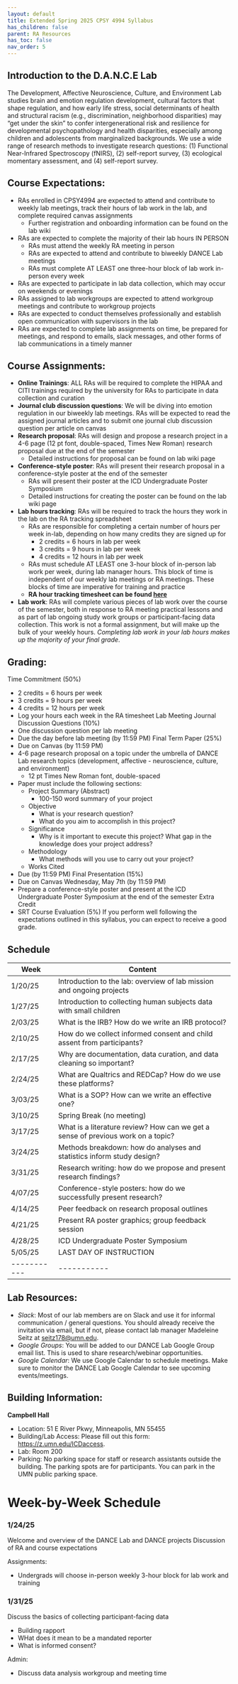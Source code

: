 ```yaml
---
layout: default
title: Extended Spring 2025 CPSY 4994 Syllabus
has_children: false
parent: RA Resources
has_toc: false
nav_order: 5
---
```


## Introduction to the D.A.N.C.E Lab
The Development, Affective Neuroscience, Culture, and Environment Lab studies brain and emotion regulation development, cultural factors that shape regulation, and how early life stress, social determinants of health and structural racism (e.g., discrimination, neighborhood disparities) may “get under the skin” to confer intergenerational risk and resilience for developmental psychopathology and health disparities, especially among children and adolescents from marginalized backgrounds. We use a wide range of research methods to investigate research questions: (1) Functional Near-Infrared Spectroscopy (fNIRS), (2) self-report survey, (3) ecological momentary assessment, and (4) self-report survey. 

## Course Expectations: 
- RAs enrolled in CPSY4994 are expected to attend and contribute to weekly lab meetings, track their hours of lab work in the lab, and complete required canvas assignments
    - Further registration and onboarding information can be found on the lab wiki
- RAs are expected to complete the majority of their lab hours IN PERSON
    - RAs must attend the weekly RA meeting in person
    - RAs are expected to attend and contribute to biweekly DANCE Lab meetings
    - RAs must complete AT LEAST one three-hour block of lab work in-person every week
- RAs are expected to participate in lab data collection, which may occur on weekends or evenings
- RAs assigned to lab workgroups are expected to attend workgroup meetings and contribute to workgroup projects
- RAs are expected to conduct themselves professionally and establish open communication with supervisors in the lab
- RAs are expected to complete lab assignments on time, be prepared for meetings, and respond to emails, slack messages, and other forms of lab communications in a timely manner

## Course Assignments:
- **Online Trainings**: ALL RAs will be required to complete the HIPAA and CITI trainings required by the university for RAs to participate in data collection and curation
- **Journal club discussion questions**: We will be diving into emotion regulation in our biweekly lab meetings. RAs will be expected to read the assigned journal articles and to submit one journal club discussion question per article on canvas
- **Research proposal**: RAs will design and propose a research project in a 4-6 page (12 pt font, double-spaced, Times New Roman) research proposal due at the end of the semester
    - Detailed instructions for proposal can be found on lab wiki page
- **Conference-style poster**: RAs will present their research proposal in a conference-style poster at the end of the semester
    - RAs will present their poster at the ICD Undergraduate Poster Symposium
    - Detailed instructions for creating the poster can be found on the lab wiki page
- **Lab hours tracking**: RAs will be required to track the hours they work in the lab on the RA tracking spreadsheet
    -   RAs are responsible for completing a certain number of hours per week in-lab, depending on how many credits they are signed up for
        - 2 credits = 6 hours in lab per week
        - 3 credits = 9 hours in lab per week
        - 4 credits = 12 hours in lab per week
    -  RAs must schedule AT LEAST one 3-hour block of in-person lab work per week, during lab manager hours. This block of time is independent of our weekly lab meetings or RA meetings. These blocks of time are imperative for training and practice
    - **RA hour tracking timesheet can be found [here](https://docs.google.com/spreadsheets/d/15qTXUMN8jwQ0ACuLg4mFGr-Zx7q3d-NJHGxlhCeM8_8/edit?gid=0#gid=0)**
- **Lab work**: RAs will complete various pieces of lab work over the course of the semester, both in response to RA meeting practical lessons and as part of lab ongoing study work groups or participant-facing data collection. This work is not a formal assignment, but will make up the bulk of your weekly hours. *Completing lab work in your lab hours makes up the majority of your final grade*.

## Grading:
Time Commitment (50%)
- 2 credits = 6 hours per week
- 3 credits = 9 hours per week
- 4 credits = 12 hours per week
- Log your hours each week in the RA timesheet
Lab Meeting Journal Discussion Questions (10%)
- One discussion question per lab meeting
- Due the day before lab meeting (by 11:59 PM)
Final Term Paper (25%)
- Due on Canvas (by 11:59 PM)
- 4-6 page research proposal on a topic under the umbrella of DANCE Lab research topics (development, affective - neuroscience, culture, and environment)
    - 12 pt Times New Roman font, double-spaced
- Paper must include the following sections: 
    - Project Summary (Abstract)
        - 100-150 word summary of your project
    - Objective
        - What is your research question?
        - What do you aim to accomplish in this project? 
    - Significance
        - Why is it important to execute this project? What gap in the knowledge does your project address?
    - Methodology
        - What methods will you use to carry out your project?
    - Works Cited
- Due (by 11:59 PM)
Final Presentation (15%)
- Due on Canvas Wednesday, May 7th (by 11:59 PM)
- Prepare a conference-style poster and present at the ICD Undergraduate Poster Symposium at the end of the semester
Extra Credit
- SRT Course Evaluation (5%)
If you perform well following the expectations outlined in this syllabus, you can expect to receive a good grade. 

## Schedule

| Week | Content | 
| ----------- | ----------- | 
| 1/20/25 | Introduction to the lab: overview of lab mission and ongoing projects |
| 1/27/25 | Introduction to collecting human subjects data with small children |
| 2/03/25 | What is the IRB? How do we write an IRB protocol? |
| 2/10/25 | How do we collect informed consent and child assent from participants? |
| 2/17/25 | Why are documentation, data curation, and data cleaning so important? |
| 2/24/25 | What are Qualtrics and REDCap? How do we use these platforms? |
| 3/03/25 | What is a SOP? How can we write an effective one? |
| 3/10/25 | Spring Break (no meeting) |
| 3/17/25 | What is a literature review? How can we get a sense of previous work on a topic? |
| 3/24/25 | Methods breakdown: how do analyses and statistics inform study design? |
| 3/31/25 | Research writing: how do we propose and present research findings? |
| 4/07/25 | Conference-style posters: how do we successfully present research? |
| 4/14/25 | Peer feedback on research proposal outlines |
| 4/21/25 | Present RA poster graphics; group feedback session |
| 4/28/25 | ICD Undergraduate Poster Symposium |
| 5/05/25 | LAST DAY OF INSTRUCTION |
| ----------- | ----------- | 

## Lab Resources:
- *Slack*: Most of our lab members are on Slack and use it for informal communication / general questions. You should already receive the invitation via email, but if not, please contact lab manager Madeleine Seitz at seitz178@umn.edu.
- *Google Groups*: You will be added to our DANCE Lab Google Group email list. This is used to share research/webinar opportunities.
- *Google Calendar*: We use Google Calendar to schedule meetings. Make sure to monitor the DANCE Lab Google Calendar to see upcoming events/meetings. 

## Building Information:
**Campbell Hall**
- Location: 51 E River Pkwy, Minneapolis, MN 55455
- Building/Lab Access: Please fill out this form: https://z.umn.edu/ICDaccess.
- Lab: Room 200
- Parking: No parking space for staff or research assistants outside the building. The parking spots are for participants. You can park in the UMN public parking space.

# Week-by-Week Schedule

### 1/24/25
Welcome and overview of the DANCE Lab and DANCE projects
Discussion of RA and course expectations

Assignments: 
- Undergrads will choose in-person weekly 3-hour block for lab work and training

### 1/31/25
Discuss the basics of collecting participant-facing data
- Building rapport
- WHat does it mean to be a mandated reporter
- What is informed consent? 

Admin:
- Discuss data analysis workgroup and meeting time
